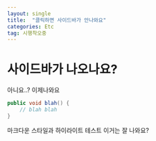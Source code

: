 ```yaml
---
layout: single
title:  "클릭하면 사이드바가 안나와요"
categories: Etc
tag: 시행착오중
---
```


# 사이드바가 나오나요?

아니요..?
이제나와요

``` java
public void blah() {
    // blah blah
}
```
마크다운 스타일과 하이라이트 테스트
이거는 잘 나와요?